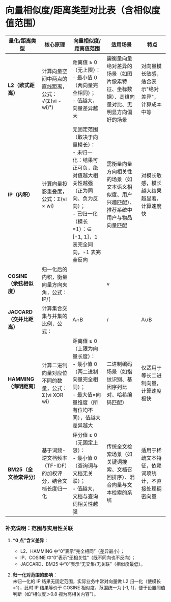 # 向量相似度/距离类型对比表（含相似度值范围）
| 量化/距离类型       | 核心原理                                                                 | 向量相似度/距离值范围                                                                 | 适用场景                                                                 | 特点                                                                 |
|--------------------|--------------------------------------------------------------------------|---------------------------------------------------------------------------------------|--------------------------------------------------------------------------|----------------------------------------------------------------------|
| **L2（欧式距离）** | 计算向量空间中两点的直线距离，公式：√(Σ(vi - wi)²)                        | 距离值 ≥ 0（无上限）：<br>- 最小值 0（两向量完全相同）；<br>- 值越大，向量差异越大     | 需衡量向量绝对差异的场景（如图片像素特征、坐标数据）、高维向量对比、无明显方向偏好的场景 | 对向量模长敏感，适合表示"绝对差异"，计算成本中等                       |
| **IP（内积）**     | 计算向量投影重叠度，公式：Σ(vi × wi)                                      | 无固定范围（取决于向量模长）：<br>- 未归一化：结果可正可负，绝对值越大相关性越强（正为同向、负为反向）；<br>- 已归一化（模长=1）：∈ [-1, 1]，1 表完全同向，-1 表完全反向 | 需衡量向量方向相关性的场景（如文本语义相似度、用户兴趣匹配）、推荐系统中用户与物品向量匹配 | 对模长敏感，模长越大结果越显著，计算速度快                             |
| **COSINE（余弦相似度）** | 归一化后的内积，衡量向量方向夹角，公式：IP/(||v||×||w||)                  | 相似度值 ∈ [-1, 1]：<br>- 1 表两向量方向完全相同（相似度最高）；<br>- 0 表垂直（无相关性）；<br>- -1 表方向完全相反（相似度最低） | 侧重方向而非大小的场景（如文本主题匹配、情感分析、基因序列对比）         | 对模长不敏感，适合表示"相对差异"，计算成本略高于内积                   |
| **JACCARD（交并比距离）** | 计算集合交集与并集的比例，公式：|A∩B|/|A∪B|                              | 相似度值 ∈ [0, 1]：<br>- 1 表两集合完全相同（交集=并集）；<br>- 0 表无交集（相似度最低） | 稀疏向量或二进制特征场景（如用户标签重合度、物品属性匹配、文档关键词交集） | 适合离散特征，对零值敏感，不适合连续值向量                             |
| **HAMMING（海明距离）** | 计算二进制向量对应位不同的数量，公式：Σ(vi XOR wi)                        | 距离值 ≥ 0（上限为向量长度）：<br>- 最小值 0（两二进制向量完全相同）；<br>- 最大值=向量维度（所有位均不同），值越大差异越大 | 二进制编码场景（如指纹识别、基因序列比对、哈希编码匹配）                 | 仅适用于等长二进制向量，计算速度极快                                   |
| **BM25（全文检索评分）** | 基于词频-逆文档频率（TF-IDF）的加权评分，结合文档长度归一化               | 评分值 ≥ 0（无固定上限）：<br>- 最小值 0（查询词与文档无关联）；<br>- 值越大，文档与查询词相关性越强 | 传统全文检索场景（如关键词搜索、文档召回排序）、混合向量与文本检索的系统   | 适用于稀疏文本特征，依赖词项统计，不直接处理稠密向量                   |

### 补充说明：范围与实用性关联
1. **“0 点”含义差异**：  
   - L2、HAMMING 中“0”表示“完全相同”（差异最小）；  
   - IP、COSINE 中“0”表示“无相关性”（既不同向也不反向）；  
   - JACCARD、BM25 中“0”表示“无交集/无关联”（相似度最低）。  

2. **归一化对范围的影响**：  
   未归一化的 IP 结果无固定范围，实际业务中常对向量做 L2 归一化（使模长=1），此时 IP 结果等价于 COSINE 相似度，范围统一为 [-1, 1]，便于设置阈值判断（如“相似度＞0.8 视为高相关内容”）。